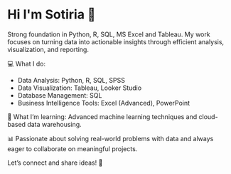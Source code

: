 # Hi I'm Sotiria 👋

Strong foundation in Python, R, SQL, MS Excel and Tableau. My work focuses on turning data into actionable insights through efficient analysis, visualization, and reporting.

💻 What I do:

* Data Analysis: Python, R, SQL, SPSS
* Data Visualization: Tableau, Looker Studio
* Database Management: SQL
* Business Intelligence Tools: Excel (Advanced), PowerPoint


🌱 What I’m learning: Advanced machine learning techniques and cloud-based data warehousing.

📊 Passionate about solving real-world problems with data and always eager to collaborate on meaningful projects.

Let’s connect and share ideas! 🚀

<!--[![Sotiria's GitHub stats](https://github-readme-stats.vercel.app/api?username=roulantinou&show_icons=true)](https://github.com/roulantinou/github-readme-stats&show_icons=true)-->

<!--[![Top Langs](https://github-readme-stats.vercel.app/api/top-langs/?username=roulantinou&layout=compact)](https://github.com/roulantinou/github-readme-stats&layout=compact)-->
